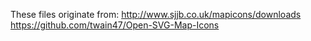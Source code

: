 These files originate from:
http://www.sjjb.co.uk/mapicons/downloads
https://github.com/twain47/Open-SVG-Map-Icons

